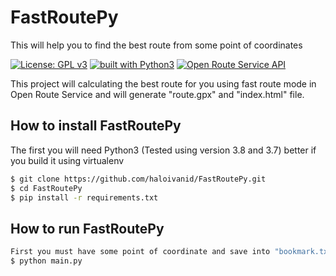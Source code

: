 # FastRoutePy
This will help you to find the best route from some point of coordinates

[![License: GPL v3](https://img.shields.io/badge/License-GPL%20v3-blue.svg)](https://www.gnu.org/licenses/gpl-3.0)
[![built with Python3](https://img.shields.io/badge/built%20with-Python3-red.svg)](https://www.python.org/)
[![Open Route Service API](https://img.shields.io/badge/Open%20Route%20Service-API-red)](https://https://openrouteservice.org//)

This project will calculating the best route for you using fast route mode in Open Route Service and will generate "route.gpx" and "index.html" file.

## How to install FastRoutePy
The first you will need Python3 (Tested using version 3.8 and 3.7) better if you build it using virtualenv
```sh
$ git clone https://github.com/haloivanid/FastRoutePy.git
$ cd FastRoutePy
$ pip install -r requirements.txt
```

## How to run FastRoutePy
```sh
First you must have some point of coordinate and save into "bookmark.txt"
$ python main.py
```
